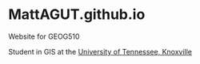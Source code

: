 # MattAGUT.github.io
Website for GEOG510

Student in GIS at the [University of Tennessee, Knoxville](utk.edu)